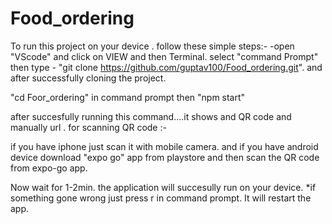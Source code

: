 # Food_ordering


To run this project on your device .
follow these simple steps:-
-open "VScode" and click on VIEW and then Terminal.
select "command Prompt" then type - "git clone https://github.com/guptav100/Food_ordering.git".
and after successfully cloning the project.

"cd Foor_ordering" in command prompt
then "npm start"

after succesfully running this command....it shows and QR code and manually url .
for scanning QR code :- 

if you have iphone just scan it with mobile camera.
and if you have android device download "expo go" app from playstore
and then scan the QR code from expo-go app.


Now wait for 1-2min. the application will succesully run on your device.
*if something gone wrong just press r in command prompt. It will restart the app.

